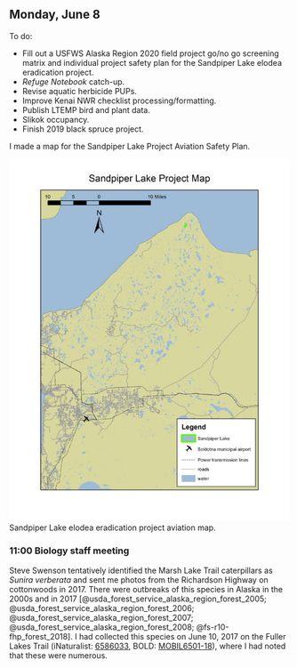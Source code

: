 
## Monday, June 8

To do:

* Fill out a USFWS Alaska Region 2020 field project go/no go screening matrix and individual project safety plan for the Sandpiper Lake elodea eradication project. 
* *Refuge Notebook* catch-up.
* Revise aquatic herbicide PUPs.
* Improve Kenai NWR checklist processing/formatting.
* Publish LTEMP bird and plant data.
* Slikok occupancy.
* Finish 2019 black spruce project.

I made a map for the Sandpiper Lake Project Aviation Safety Plan.

![Sandpiper Lake elodea eradication project aviation map.](2020-06-08_Sandpiper_Lake_aviation_map.jpg)\
Sandpiper Lake elodea eradication project aviation map.

### 11:00 Biology staff meeting

Steve Swenson tentatively identified the Marsh Lake Trail caterpillars as *Sunira verberata* and sent me photos from the Richardson Highway on cottonwoods in 2017. There were outbreaks of this species in Alaska in the 2000s and in 2017 [@usda_forest_service_alaska_region_forest_2005; @usda_forest_service_alaska_region_forest_2006; @usda_forest_service_alaska_region_forest_2007; @usda_forest_service_alaska_region_forest_2008; @fs-r10-fhp_forest_2018]. I had collected this species on June 10, 2017 on the Fuller Lakes Trail (iNaturalist: [6586033](https://www.inaturalist.org/observations/6586033), BOLD: [MOBIL6501-18](http://boldsystems.org/index.php/Public_RecordView?processid=MOBIL6501-18)), where I had noted that these were numerous.

